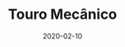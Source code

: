 ---
template: SingleToy
title: Touro Mecânico
status: Featured / Published
date: '2020-02-10'
featuredImage: https://brincadeira.co/products/list_touromecanico.png
price: R$600,00
excerpt: >-
  Segura peão!  
  
  
  A mais nova sensação dos eventos chegou para fazer muito sucesso. O Touro Mecânico é fabricado com a moderna tecnologia em brinquedos infláveis. Todo seu acabamento é rico em detalhes que o deixa ainda mais chamativo em qualquer evento que você realizar. Ele é uma opção diferenciada para seu evento com muita diversão.
categories:
  - category: Infláveis
meta:
  canonicalLink: ''
  description: O Touro Mecânico é fabricado com a moderna tecnologia em brinquedos infláveis.
  noindex: false
  title: Touro Mecânico
---